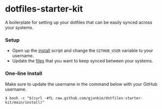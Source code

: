 # dotfiles-starter-kit
A boilerplate for setting up your dotfiles that can be easily synced across your systems.

### Setup

- Open up the [install](https://github.com/gjunkie/dotfiles-starter-kit/blob/main/install) script and change the `GITHUB_USER` variable to your username.
- Update the [files](https://github.com/gjunkie/dotfiles-starter-kit/blob/main/opt/files) that you want to keep synced between your systems.

### One-line Install

Make sure to update the username in the command below with your GitHub username.

```
$ bash -c "$(curl -#fL raw.github.com/gjunkie/dotfiles-starter-kit/main/install)"
```
